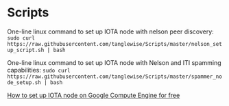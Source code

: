 # Scripts

One-line linux command to set up IOTA node with nelson peer discovery:
`sudo curl https://raw.githubusercontent.com/tanglewise/Scripts/master/nelson_setup_script.sh | bash`

One-line linux command to set up IOTA node with Nelson and ITI spamming capabilities:
`sudo curl https://raw.githubusercontent.com/tanglewise/Scripts/master/spammer_node_setup.sh | bash`

[How to set up IOTA node on Google Compute Engine for free](https://github.com/tanglewise/Tutorials/blob/master/google_compute_node_setup.md)
